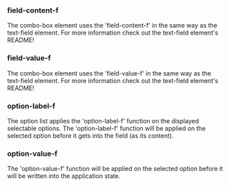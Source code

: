 
### field-content-f

The combo-box element uses the 'field-content-f' in the same way as the text-field element.
For more information check out the text-field element's README!

### field-value-f

The combo-box element uses the 'field-value-f' in the same way as the text-field element.
For more information check out the text-field element's README!

### option-label-f  

The option list applies the 'option-label-f' function on the displayed selectable options.
The 'option-label-f' function will be applied on the selected option before it gets
into the field (as its content).

### option-value-f

The 'option-value-f' function will be applied on the selected option before it
will be written into the application state.
